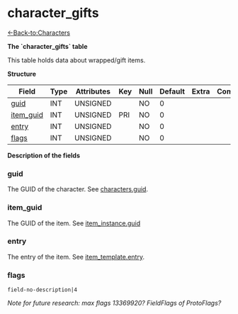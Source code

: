 # character\_gifts

[<-Back-to:Characters](database-characters.md)

**The \`character\_gifts\` table**

This table holds data about wrapped/gift items.

**Structure**

| Field          | Type | Attributes | Key | Null | Default | Extra | Comment |
| -------------- | ---- | ---------- | --- | ---- | ------- | ----- | ------- |
| [guid][1]      | INT  | UNSIGNED   |     | NO   | 0       |       |         |
| [item_guid][2] | INT  | UNSIGNED   | PRI | NO   | 0       |       |         |
| [entry][3]     | INT  | UNSIGNED   |     | NO   | 0       |       |         |
| [flags][4]     | INT  | UNSIGNED   |     | NO   | 0       |       |         |

[1]: #guid
[2]: #item_guid
[3]: #entry
[4]: #flags

**Description of the fields**

### guid

The GUID of the character. See [characters.guid](characters#guid).

### item\_guid

The GUID of the item. See [item\_instance.guid](item_instance#guid)

### entry

The entry of the item. See [item\_template.entry](item_template#entry).

### flags

`field-no-description|4`

*Note for future research: max flags 13369920? FieldFlags of ProtoFlags?*
